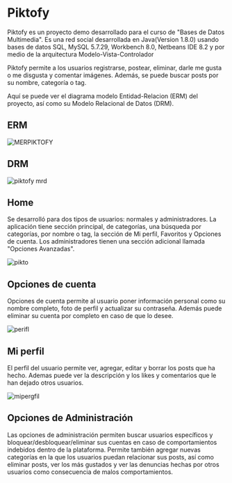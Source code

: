 # Piktofy

Piktofy es un proyecto demo desarrollado para el curso de "Bases de Datos Multimedia". Es una red social desarrollada en Java(Version 1.8.0) usando bases de datos SQL, MySQL 5.7.29, Workbench 8.0, Netbeans IDE 8.2 y por medio de la arquitectura Modelo-Vista-Controlador

Piktofy permite a los usuarios registrarse, postear, eliminar, darle me gusta o me disgusta y comentar imágenes. Además, se puede buscar posts por su nombre, categoría o tag.

Aquí se puede ver el diagrama modelo Entidad-Relacion (ERM) del proyecto, así como su Modelo Relacional de Datos (DRM).

## ERM
![MERPIKTOFY](https://user-images.githubusercontent.com/42383401/110209469-ca3bb880-7e5a-11eb-9e7c-68987082be02.png)



## DRM
![piktofy mrd](https://user-images.githubusercontent.com/42383401/110209510-02db9200-7e5b-11eb-8909-64ce4331ed32.PNG)


## Home

Se desarrolló para dos tipos de usuarios: normales y administradores. 
La aplicación tiene sección principal, de categorías, una búsqueda por categorías, por nombre o tag, la sección de Mi perfil, Favoritos y Opciones de cuenta. 
Los administradores tienen una sección adicional llamada "Opciones Avanzadas".

![pikto](https://user-images.githubusercontent.com/42383401/111042206-39408080-840a-11eb-8fae-4fcb288323f2.PNG)

## Opciones de cuenta

Opciones de cuenta permite al usuario poner información personal como su nombre completo, foto de perfil y actualizar su contraseña. 
Además puede eliminar su cuenta por completo en caso de que lo desee.

![perifl](https://user-images.githubusercontent.com/42383401/111042223-51b09b00-840a-11eb-9455-cf5dff804c27.PNG)

## Mi perfil

El perfil del usuario permite ver, agregar, editar y borrar los posts que ha hecho. Ademas puede ver la descripción y los likes y comentarios que le han dejado otros usuarios.

![mipergfil](https://user-images.githubusercontent.com/42383401/111042235-612fe400-840a-11eb-8aaf-e51ba9298944.PNG)

## Opciones de Administración

Las opciones de administración permiten buscar usuarios específicos y bloquear/desbloquear/eliminar sus cuentas en caso de comportamientos indebidos dentro de la plataforma. 
Permite también agregar nuevas categorías en la que los usuarios puedan relacionar sus posts, así como eliminar posts, ver los más gustados y ver las denuncias hechas por otros usuarios como consecuencia de malos comportamientos.





